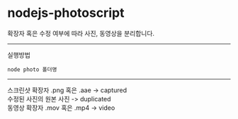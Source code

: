 # nodejs-photoscript
확장자 혹은 수정 여부에 따라 사진, 동영상을 분리합니다.

---
실행방법
```
node photo 폴더명
```

---
스크린샷 확장자 .png 혹은 .aae -> captured <br>
수정된 사진의 원본 사진 -> duplicated <br>
동영상 확장자 .mov 혹은 .mp4 -> video<br>
